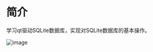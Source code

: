 # 简介
学习qt驱动SQLite数据库，实现对SQLite数据库的基本操作。

![image](https://github.com/Wz-Ming/sqlite/blob/master/dataBase/demo.png)
